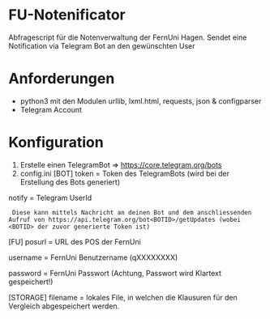 # FU-Notenificator
Abfragescript für die Notenverwaltung der FernUni Hagen.
Sendet eine Notification via Telegram Bot an den gewünschten User

# Anforderungen
- python3 mit den Modulen urllib, lxml.html, requests, json & configparser
- Telegram Account

# Konfiguration
1. Erstelle einen TelegramBot => https://core.telegram.org/bots
2. config.ini
  [BOT]
  token = Token des TelegramBots (wird bei der Erstellung des Bots generiert)
	
  notify = Telegram UserId 
	
     Diese kann mittels Nachricht an deinen Bot und dem anschliessenden Aufruf von https://api.telegram.org/bot<BOTID>/getUpdates (wobei <BOTID> der zuvor generierte Token ist)
  
  [FU]
  posurl = URL des POS der FernUni 
	
  username = FernUni Benutzername (qXXXXXXXX)
	
  password = FernUni Passwort (Achtung, Passwort wird Klartext gespeichert!)
	

  [STORAGE]
  filename = lokales File, in welchen die Klausuren für den Vergleich abgespeichert werden.
